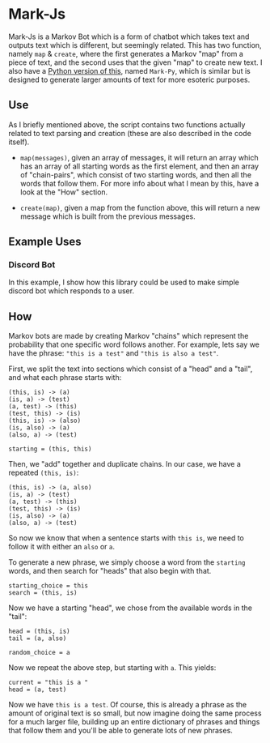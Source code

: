 # Mark-Js
Mark-Js is a Markov Bot which is a form of chatbot which takes text and outputs text which is different, but seemingly related. This has two function, namely `map` & `create`, where the first generates a Markov "map" from a piece of text, and the second uses that the given "map" to create new text. I also have a [Python version of this](https://github.com/ollybritton/Mark-Py), named `Mark-Py`, which is similar but is designed to generate larger amounts of text for more esoteric purposes.

## Use

As I briefly mentioned above, the script contains two functions actually related to text parsing and creation (these are also described in the code itself).

+ `map(messages)`, given an array of messages, it will return an array which has an array of all starting words as the first element, and then an array of "chain-pairs", which consist of two starting words, and then all the words that follow them. For more info about what I mean by this, have a look at the "How" section.

+ `create(map)`, given a map from the function above, this will return a new message which is built from the previous messages.

## Example Uses
### Discord Bot
In this example, I show how this library could be used to make simple discord bot which responds to a user.

<script src="https://gist.github.com/ollybritton/89801595a81afe2a798624426971c449.js"></script>

## How
Markov bots are made by creating Markov "chains" which represent the probability that one specific word follows another. For example, lets say we have the phrase: `"this is a test"` and `"this is also a test"`.

First, we split the text into sections which consist of a "head" and a "tail", and what each phrase starts with:

    (this, is) -> (a)
    (is, a) -> (test)
    (a, test) -> (this)
    (test, this) -> (is)
    (this, is) -> (also)
    (is, also) -> (a)
    (also, a) -> (test)

    starting = (this, this)

Then, we "add" together and duplicate chains. In our case, we have a repeated `(this, is)`:

    (this, is) -> (a, also)
    (is, a) -> (test)
    (a, test) -> (this)
    (test, this) -> (is)
    (is, also) -> (a)
    (also, a) -> (test)

So now we know that when a sentence starts with `this is`, we need to follow it with either an `also` or `a`.

To generate a new phrase, we simply choose a word from the `starting` words, and then search for "heads" that also begin with that.

    starting_choice = this
    search = (this, is)

Now we have a starting "head", we chose from the available words in the "tail":

    head = (this, is)
    tail = (a, also)

    random_choice = a

Now we repeat the above step, but starting with `a`. This yields:

    current = "this is a "
    head = (a, test)

Now we have `this is a test`. Of course, this is already a phrase as the amount of original text is so small, but now imagine doing the same process for a much larger file, building up an entire dictionary of phrases and things that follow them and you'll be able to generate lots of new phrases.
